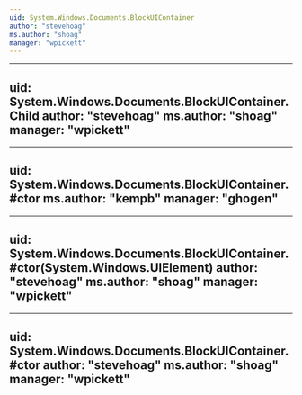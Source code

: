 ```yaml
---
uid: System.Windows.Documents.BlockUIContainer
author: "stevehoag"
ms.author: "shoag"
manager: "wpickett"
---
```


---
uid: System.Windows.Documents.BlockUIContainer.Child
author: "stevehoag"
ms.author: "shoag"
manager: "wpickett"
---

---
uid: System.Windows.Documents.BlockUIContainer.#ctor
ms.author: "kempb"
manager: "ghogen"
---

---
uid: System.Windows.Documents.BlockUIContainer.#ctor(System.Windows.UIElement)
author: "stevehoag"
ms.author: "shoag"
manager: "wpickett"
---

---
uid: System.Windows.Documents.BlockUIContainer.#ctor
author: "stevehoag"
ms.author: "shoag"
manager: "wpickett"
---

